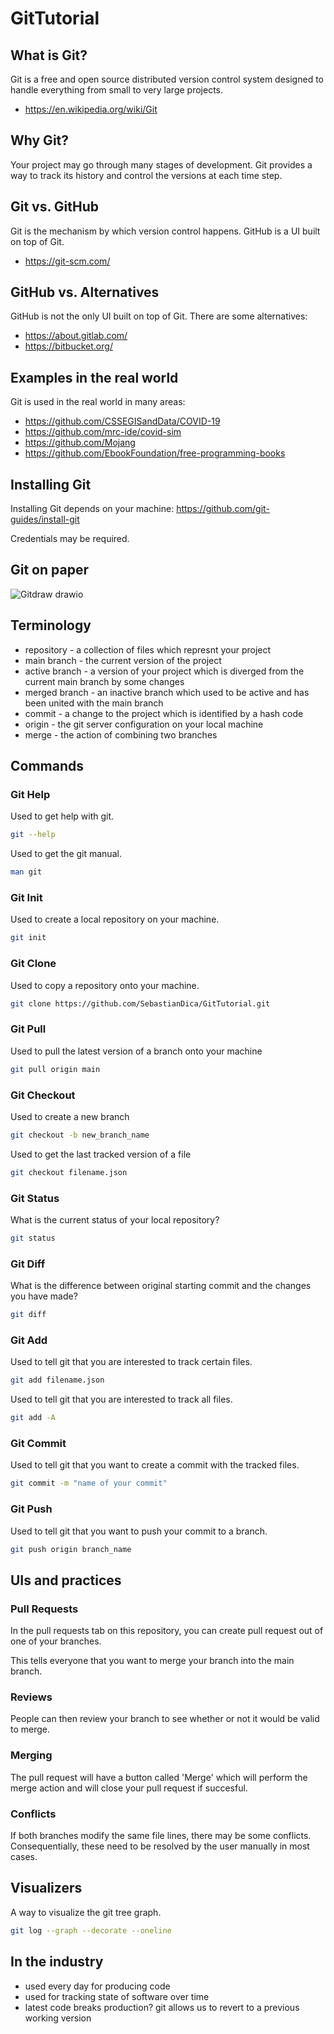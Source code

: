 # GitTutorial

## What is Git?
Git is a free and open source distributed version control system designed to handle everything from small to very large projects.
- https://en.wikipedia.org/wiki/Git

## Why Git?
Your project may go through many stages of development. Git provides a way to track its history and control the versions at each time step.

## Git vs. GitHub
Git is the mechanism by which version control happens. GitHub is a UI built on top of Git.
- https://git-scm.com/

## GitHub vs. Alternatives
GitHub is not the only UI built on top of Git. There are some alternatives:
- https://about.gitlab.com/
- https://bitbucket.org/

## Examples in the real world
Git is used in the real world in many areas:
- https://github.com/CSSEGISandData/COVID-19
- https://github.com/mrc-ide/covid-sim
- https://github.com/Mojang
- https://github.com/EbookFoundation/free-programming-books

## Installing Git
Installing Git depends on your machine:
https://github.com/git-guides/install-git

Credentials may be required.

## Git on paper
![Gitdraw drawio](https://user-images.githubusercontent.com/10688697/134526659-0b8c7535-2dac-4170-a86b-f9b21dcd8c24.png)

## Terminology
- repository - a collection of files which represnt your project
- main branch - the current version of the project
- active branch - a version of your project which is diverged from the current main branch by some changes
- merged branch - an inactive branch which used to be active and has been united with the main branch
- commit - a change to the project which is identified by a hash code
- origin - the git server configuration on your local machine
- merge - the action of combining two branches

## Commands

### Git Help
Used to get help with git.
```bash
git --help
```

Used to get the git manual.
```bash
man git
```

### Git Init
Used to create a local repository on your machine.
```bash
git init
```

### Git Clone
Used to copy a repository onto your machine.
```bash
git clone https://github.com/SebastianDica/GitTutorial.git
```

### Git Pull
Used to pull the latest version of a branch onto your machine
```bash
git pull origin main
```

### Git Checkout
Used to create a new branch
```bash
git checkout -b new_branch_name
```

Used to get the last tracked version of a file
```bash
git checkout filename.json
```

### Git Status
What is the current status of your local repository?
```bash
git status
```

### Git Diff
What is the difference between original starting commit and the changes you have made?
```bash
git diff
```

### Git Add
Used to tell git that you are interested to track certain files.
```bash
git add filename.json
```

Used to tell git that you are interested to track all files.
```bash
git add -A
```

### Git Commit
Used to tell git that you want to create a commit with the tracked files.
```bash
git commit -m "name of your commit"
```

### Git Push
Used to tell git that you want to push your commit to a branch.
```bash
git push origin branch_name
```

## UIs and practices

### Pull Requests
In the pull requests tab on this repository, you can create pull request out of one of your branches.

This tells everyone that you want to merge your branch into the main branch.

### Reviews
People can then review your branch to see whether or not it would be valid to merge.

### Merging
The pull request will have a button called 'Merge' which will perform the merge action and will close your pull request if succesful.

### Conflicts
If both branches modify the same file lines, there may be some conflicts. Consequentially, these need to be resolved by the user manually in most cases.

## Visualizers

A way to visualize the git tree graph.
```bash
git log --graph --decorate --oneline
```

## In the industry
- used every day for producing code
- used for tracking state of software over time
- latest code breaks production? git allows us to revert to a previous working version

